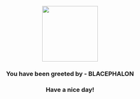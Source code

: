 <p align="center">
            <img src="https://raw.githubusercontent.com/PokeAPI/sprites/master/sprites/pokemon/806.png" width="150" height="150">
          </p>
          <h3 align="center">You have been greeted by - <b>BLACEPHALON</b></h3>
          <h3 align="center">Have a nice day!</h3>
